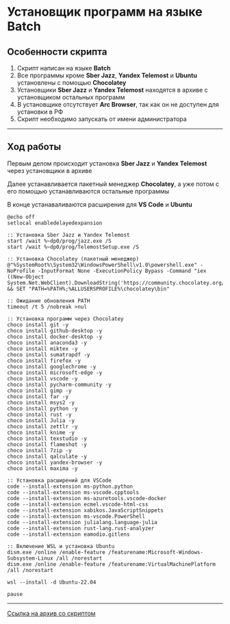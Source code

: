 # Установщик программ на языке Batch
## Особенности скрипта
1) Скрипт написан на языке **Batch**
2) Все программы кроме **Sber Jazz**, **Yandex Telemost** и **Ubuntu** установлены с помощью **Chocolatey**
3) Установщики **Sber Jazz** и **Yandex Telemost** находятся в архиве с установщиком остальных программ
4) В установщике отсутствует **Arc Browser**, так как он не доступен для установки в РФ
5) Скрипт необходимо запускать от имени администратора
___
## Ход работы
Первым делом происходит установка **Sber Jazz** и **Yandex Telemost** через установщики в архиве

Далее устанавливается пакетный менеджер **Chocolatey**, а уже потом с его помощью устанавливаются остальные программы

В конце устанаваливаются расширения для **VS Code** и **Ubuntu**
```batch
@echo off
setlocal enabledelayedexpansion

:: Установка Sber Jazz и Yandex Telemost
start /wait %~dp0/prog/jazz.exe /S
start /wait %~dp0/prog/TelemostSetup.exe /S

:: Установка Chocolatey (пакетный менеджер)
@"%SystemRoot%\System32\WindowsPowerShell\v1.0\powershell.exe" -NoProfile -InputFormat None -ExecutionPolicy Bypass -Command "iex ((New-Object System.Net.WebClient).DownloadString('https://community.chocolatey.org/install.ps1'))" && SET "PATH=%PATH%;%ALLUSERSPROFILE%\chocolatey\bin"

:: Ожидание обновления PATH
timeout /t 5 /nobreak >nul

:: Установка программ через Chocolatey
choco install git -y
choco install github-desktop -y
choco install docker-desktop -y
choco install anaconda3 -y
choco install miktex -y
choco install sumatrapdf -y
choco install firefox -y
choco install googlechrome -y
choco install microsoft-edge -y
choco install vscode -y
choco install pycharm-community -y
choco install gimp -y
choco install far -y
choco install msys2 -y
choco install python -y
choco install rust -y
choco install Julia -y
choco install zettlr -y
choco install knime -y
choco install texstudio -y
choco install flameshot -y
choco install 7zip -y
choco install qalculate -y
choco install yandex-browser -y
choco install maxima -y

:: Установка расширений для VSCode
code --install-extension ms-python.python
code --install-extension ms-vscode.cpptools
code --install-extension ms-azuretools.vscode-docker
code --install-extension ecmel.vscode-html-css
code --install-extension xabikos.JavaScriptSnippets
code --install-extension ms-vscode.PowerShell
code --install-extension julialang.language-julia
code --install-extension rust-lang.rust-analyzer
code --install-extension eamodio.gitlens

:: Включение WSL и установка Ubuntu
dism.exe /online /enable-feature /featurename:Microsoft-Windows-Subsystem-Linux /all /norestart
dism.exe /online /enable-feature /featurename:VirtualMachinePlatform /all /norestart

wsl --install -d Ubuntu-22.04

pause
```
___
[Ссылка на архив со скриптом](https://disk.yandex.ru/d/xaoIB9Oa1ieeLA)
